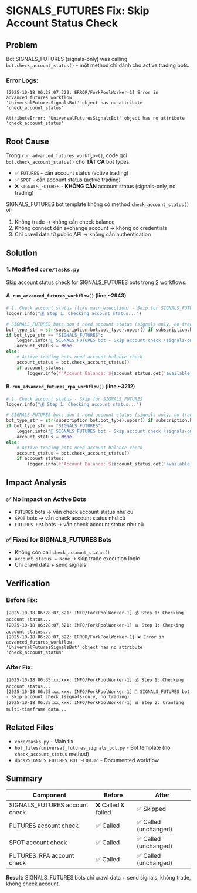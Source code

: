 # SIGNALS_FUTURES Fix: Skip Account Status Check

## Problem
Bot SIGNALS_FUTURES (signals-only) was calling `bot.check_account_status()` - một method chỉ dành cho active trading bots.

### Error Logs:
```
[2025-10-18 06:28:07,322: ERROR/ForkPoolWorker-1] Error in advanced_futures_workflow: 
'UniversalFuturesSignalsBot' object has no attribute 'check_account_status'

AttributeError: 'UniversalFuturesSignalsBot' object has no attribute 'check_account_status'
```

## Root Cause
Trong `run_advanced_futures_workflow()`, code gọi `bot.check_account_status()` cho **TẤT CẢ** bot types:
- ✅ `FUTURES` - cần account status (active trading)
- ✅ `SPOT` - cần account status (active trading)  
- ❌ `SIGNALS_FUTURES` - **KHÔNG CẦN** account status (signals-only, no trading)

SIGNALS_FUTURES bot template không có method `check_account_status()` vì:
1. Không trade → không cần check balance
2. Không connect đến exchange account → không có credentials
3. Chỉ crawl data từ public API → không cần authentication

## Solution
### 1. Modified `core/tasks.py`
Skip account status check for SIGNALS_FUTURES bots trong 2 workflows:

#### A. `run_advanced_futures_workflow()` (line ~2943)
```python
# 1. Check account status (like main_execution) - Skip for SIGNALS_FUTURES
logger.info("💰 Step 1: Checking account status...")

# SIGNALS_FUTURES bots don't need account status (signals-only, no trading)
bot_type_str = str(subscription.bot.bot_type).upper() if subscription.bot.bot_type else None
if bot_type_str == "SIGNALS_FUTURES":
    logger.info("📡 SIGNALS_FUTURES bot - Skip account check (signals-only, no trading)")
    account_status = None
else:
    # Active trading bots need account balance check
    account_status = bot.check_account_status()
    if account_status:
        logger.info(f"Account Balance: ${account_status.get('available_balance', 0):.2f}")
```

#### B. `run_advanced_futures_rpa_workflow()` (line ~3212)
```python
# 1. Check account status - Skip for SIGNALS_FUTURES
logger.info("💰 Step 1: Checking account status...")

# SIGNALS_FUTURES bots don't need account status (signals-only, no trading)
bot_type_str = str(subscription.bot.bot_type).upper() if subscription.bot.bot_type else None
if bot_type_str == "SIGNALS_FUTURES":
    logger.info("📡 SIGNALS_FUTURES bot - Skip account check (signals-only, no trading)")
    account_status = None
else:
    # Active trading bots need account balance check
    account_status = bot.check_account_status()
    if account_status:
        logger.info(f"Account Balance: ${account_status.get('available_balance', 0):.2f}")
```

## Impact Analysis
### ✅ No Impact on Active Bots
- `FUTURES` bots → vẫn check account status như cũ
- `SPOT` bots → vẫn check account status như cũ
- `FUTURES_RPA` bots → vẫn check account status như cũ

### ✅ Fixed for SIGNALS_FUTURES Bots
- Không còn call `check_account_status()` 
- `account_status = None` → skip trade execution logic
- Chỉ crawl data + send signals

## Verification
### Before Fix:
```
[2025-10-18 06:28:07,321: INFO/ForkPoolWorker-1] 💰 Step 1: Checking account status...
[2025-10-18 06:28:07,321: INFO/ForkPoolWorker-1] 📊 Step 1: Checking account status...
[2025-10-18 06:28:07,322: ERROR/ForkPoolWorker-1] ❌ Error in advanced_futures_workflow: 
'UniversalFuturesSignalsBot' object has no attribute 'check_account_status'
```

### After Fix:
```
[2025-10-18 06:35:xx,xxx: INFO/ForkPoolWorker-1] 💰 Step 1: Checking account status...
[2025-10-18 06:35:xx,xxx: INFO/ForkPoolWorker-1] 📡 SIGNALS_FUTURES bot - Skip account check (signals-only, no trading)
[2025-10-18 06:35:xx,xxx: INFO/ForkPoolWorker-1] 📊 Step 2: Crawling multi-timeframe data...
```

## Related Files
- `core/tasks.py` - Main fix
- `bot_files/universal_futures_signals_bot.py` - Bot template (no `check_account_status` method)
- `docs/SIGNALS_FUTURES_BOT_FLOW.md` - Documented workflow

## Summary
| Component | Before | After |
|-----------|--------|-------|
| SIGNALS_FUTURES account check | ❌ Called & failed | ✅ Skipped |
| FUTURES account check | ✅ Called | ✅ Called (unchanged) |
| SPOT account check | ✅ Called | ✅ Called (unchanged) |
| FUTURES_RPA account check | ✅ Called | ✅ Called (unchanged) |

**Result:** SIGNALS_FUTURES bots chỉ crawl data + send signals, không trade, không check account.

